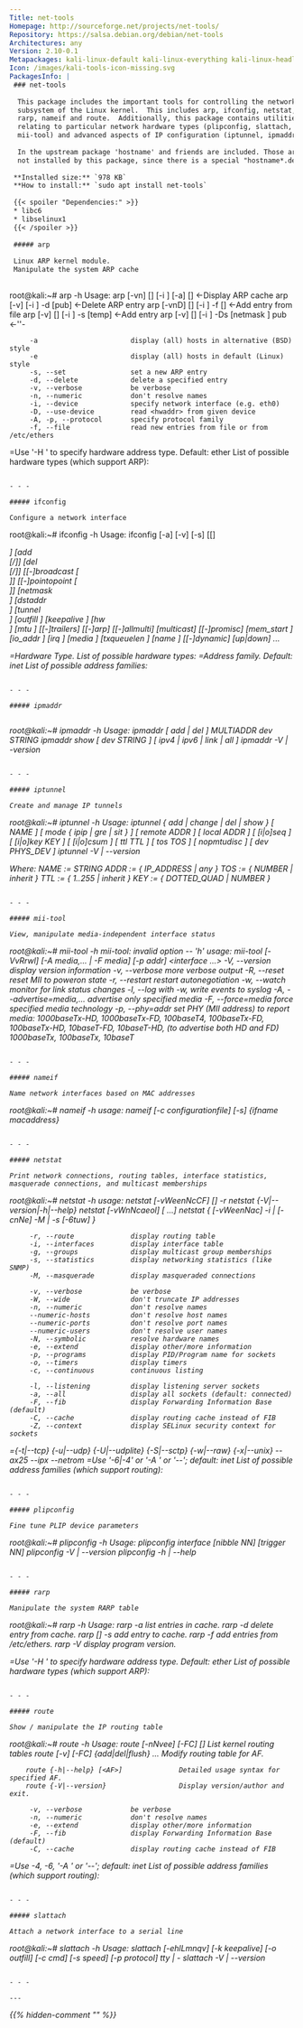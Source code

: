 ```yaml
---
Title: net-tools
Homepage: http://sourceforge.net/projects/net-tools/
Repository: https://salsa.debian.org/debian/net-tools
Architectures: any
Version: 2.10-0.1
Metapackages: kali-linux-default kali-linux-everything kali-linux-headless kali-linux-large kali-linux-nethunter kali-linux-wsl kali-tools-802-11 kali-tools-forensics kali-tools-identify kali-tools-post-exploitation kali-tools-respond kali-tools-sniffing-spoofing kali-tools-top10 kali-tools-wireless 
Icon: /images/kali-tools-icon-missing.svg
PackagesInfo: |
 ### net-tools
 
  This package includes the important tools for controlling the network
  subsystem of the Linux kernel.  This includes arp, ifconfig, netstat,
  rarp, nameif and route.  Additionally, this package contains utilities
  relating to particular network hardware types (plipconfig, slattach,
  mii-tool) and advanced aspects of IP configuration (iptunnel, ipmaddr).
   
  In the upstream package 'hostname' and friends are included. Those are
  not installed by this package, since there is a special "hostname*.deb".
 
 **Installed size:** `978 KB`  
 **How to install:** `sudo apt install net-tools`  
 
 {{< spoiler "Dependencies:" >}}
 * libc6 
 * libselinux1 
 {{< /spoiler >}}
 
 ##### arp
 
 Linux ARP kernel module.
 Manipulate the system ARP cache
 
 ```
 root@kali:~# arp -h
 Usage:
   arp [-vn]  [<HW>] [-i <if>] [-a] [<hostname>]             <-Display ARP cache
   arp [-v]          [-i <if>] -d  <host> [pub]               <-Delete ARP entry
   arp [-vnD] [<HW>] [-i <if>] -f  [<filename>]            <-Add entry from file
   arp [-v]   [<HW>] [-i <if>] -s  <host> <hwaddr> [temp]            <-Add entry
   arp [-v]   [<HW>] [-i <if>] -Ds <host> <if> [netmask <nm>] pub          <-''-
 
         -a                       display (all) hosts in alternative (BSD) style
         -e                       display (all) hosts in default (Linux) style
         -s, --set                set a new ARP entry
         -d, --delete             delete a specified entry
         -v, --verbose            be verbose
         -n, --numeric            don't resolve names
         -i, --device             specify network interface (e.g. eth0)
         -D, --use-device         read <hwaddr> from given device
         -A, -p, --protocol       specify protocol family
         -f, --file               read new entries from file or from /etc/ethers
 
   <HW>=Use '-H <hw>' to specify hardware address type. Default: ether
   List of possible hardware types (which support ARP):
 ```
 
 - - -
 
 ##### ifconfig
 
 Configure a network interface
 
 ```
 root@kali:~# ifconfig -h
 Usage:
   ifconfig [-a] [-v] [-s] <interface> [[<AF>] <address>]
   [add <address>[/<prefixlen>]]
   [del <address>[/<prefixlen>]]
   [[-]broadcast [<address>]]  [[-]pointopoint [<address>]]
   [netmask <address>]  [dstaddr <address>]  [tunnel <address>]
   [outfill <NN>] [keepalive <NN>]
   [hw <HW> <address>]  [mtu <NN>]
   [[-]trailers]  [[-]arp]  [[-]allmulti]
   [multicast]  [[-]promisc]
   [mem_start <NN>]  [io_addr <NN>]  [irq <NN>]  [media <type>]
   [txqueuelen <NN>]
   [name <newname>]
   [[-]dynamic]
   [up|down] ...
 
   <HW>=Hardware Type.
   List of possible hardware types:
   <AF>=Address family. Default: inet
   List of possible address families:
 ```
 
 - - -
 
 ##### ipmaddr
 
 
 ```
 root@kali:~# ipmaddr -h
 Usage: ipmaddr [ add | del ] MULTIADDR dev STRING
        ipmaddr show [ dev STRING ] [ ipv4 | ipv6 | link | all ]
        ipmaddr -V | -version
 ```
 
 - - -
 
 ##### iptunnel
 
 Create and manage IP tunnels
 
 ```
 root@kali:~# iptunnel -h
 Usage: iptunnel { add | change | del | show } [ NAME ]
           [ mode { ipip | gre | sit } ] [ remote ADDR ] [ local ADDR ]
           [ [i|o]seq ] [ [i|o]key KEY ] [ [i|o]csum ]
           [ ttl TTL ] [ tos TOS ] [ nopmtudisc ] [ dev PHYS_DEV ]
        iptunnel -V | --version
 
 Where: NAME := STRING
        ADDR := { IP_ADDRESS | any }
        TOS  := { NUMBER | inherit }
        TTL  := { 1..255 | inherit }
        KEY  := { DOTTED_QUAD | NUMBER }
 ```
 
 - - -
 
 ##### mii-tool
 
 View, manipulate media-independent interface status
 
 ```
 root@kali:~# mii-tool -h
 mii-tool: invalid option -- 'h'
 usage: mii-tool [-VvRrwl] [-A media,... | -F media] [-p addr] <interface ...>
        -V, --version               display version information
        -v, --verbose               more verbose output
        -R, --reset                 reset MII to poweron state
        -r, --restart               restart autonegotiation
        -w, --watch                 monitor for link status changes
        -l, --log                   with -w, write events to syslog
        -A, --advertise=media,...   advertise only specified media
        -F, --force=media           force specified media technology
        -p, --phy=addr              set PHY (MII address) to report
 media: 1000baseTx-HD, 1000baseTx-FD,
        100baseT4, 100baseTx-FD, 100baseTx-HD,
        10baseT-FD, 10baseT-HD,
        (to advertise both HD and FD) 1000baseTx, 100baseTx, 10baseT
 ```
 
 - - -
 
 ##### nameif
 
 Name network interfaces based on MAC addresses
 
 ```
 root@kali:~# nameif -h
 usage: nameif [-c configurationfile] [-s] {ifname macaddress}
 ```
 
 - - -
 
 ##### netstat
 
 Print network connections, routing tables, interface statistics, masquerade connections, and multicast memberships
 
 ```
 root@kali:~# netstat -h
 usage: netstat [-vWeenNcCF] [<Af>] -r         netstat {-V|--version|-h|--help}
        netstat [-vWnNcaeol] [<Socket> ...]
        netstat { [-vWeenNac] -i | [-cnNe] -M | -s [-6tuw] }
 
         -r, --route              display routing table
         -i, --interfaces         display interface table
         -g, --groups             display multicast group memberships
         -s, --statistics         display networking statistics (like SNMP)
         -M, --masquerade         display masqueraded connections
 
         -v, --verbose            be verbose
         -W, --wide               don't truncate IP addresses
         -n, --numeric            don't resolve names
         --numeric-hosts          don't resolve host names
         --numeric-ports          don't resolve port names
         --numeric-users          don't resolve user names
         -N, --symbolic           resolve hardware names
         -e, --extend             display other/more information
         -p, --programs           display PID/Program name for sockets
         -o, --timers             display timers
         -c, --continuous         continuous listing
 
         -l, --listening          display listening server sockets
         -a, --all                display all sockets (default: connected)
         -F, --fib                display Forwarding Information Base (default)
         -C, --cache              display routing cache instead of FIB
         -Z, --context            display SELinux security context for sockets
 
   <Socket>={-t|--tcp} {-u|--udp} {-U|--udplite} {-S|--sctp} {-w|--raw}
            {-x|--unix} --ax25 --ipx --netrom
   <AF>=Use '-6|-4' or '-A <af>' or '--<af>'; default: inet
   List of possible address families (which support routing):
 ```
 
 - - -
 
 ##### plipconfig
 
 Fine tune PLIP device parameters
 
 ```
 root@kali:~# plipconfig -h
 Usage: plipconfig interface [nibble NN] [trigger NN]
        plipconfig -V | --version
        plipconfig -h | --help
 ```
 
 - - -
 
 ##### rarp
 
 Manipulate the system RARP table
 
 ```
 root@kali:~# rarp -h
 Usage: rarp -a                               list entries in cache.
        rarp -d <hostname>                    delete entry from cache.
        rarp [<HW>] -s <hostname> <hwaddr>    add entry to cache.
        rarp -f                               add entries from /etc/ethers.
        rarp -V                               display program version.
 
   <HW>=Use '-H <hw>' to specify hardware address type. Default: ether
   List of possible hardware types (which support ARP):
 ```
 
 - - -
 
 ##### route
 
 Show / manipulate the IP routing table
 
 ```
 root@kali:~# route -h
 Usage: route [-nNvee] [-FC] [<AF>]           List kernel routing tables
        route [-v] [-FC] {add|del|flush} ...  Modify routing table for AF.
 
        route {-h|--help} [<AF>]              Detailed usage syntax for specified AF.
        route {-V|--version}                  Display version/author and exit.
 
         -v, --verbose            be verbose
         -n, --numeric            don't resolve names
         -e, --extend             display other/more information
         -F, --fib                display Forwarding Information Base (default)
         -C, --cache              display routing cache instead of FIB
 
   <AF>=Use -4, -6, '-A <af>' or '--<af>'; default: inet
   List of possible address families (which support routing):
 ```
 
 - - -
 
 ##### slattach
 
 Attach a network interface to a serial line
 
 ```
 root@kali:~# slattach -h
 Usage: slattach [-ehlLmnqv] [-k keepalive] [-o outfill] [-c cmd] [-s speed] [-p protocol] tty | -
        slattach -V | --version
 ```
 
 - - -
 
---
```

{{% hidden-comment "<!--Do not edit anything above this line-->" %}}
